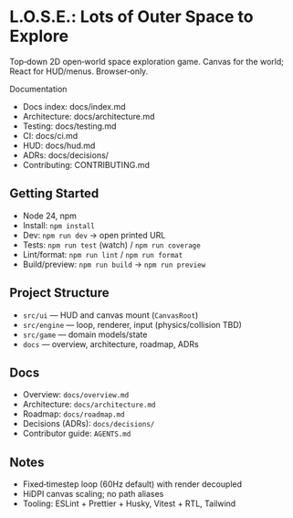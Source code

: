 # L.O.S.E.: Lots of Outer Space to Explore

Top‑down 2D open‑world space exploration game. Canvas for the world; React for HUD/menus. Browser‑only.

Documentation

- Docs index: docs/index.md
- Architecture: docs/architecture.md
- Testing: docs/testing.md
- CI: docs/ci.md
- HUD: docs/hud.md
- ADRs: docs/decisions/
- Contributing: CONTRIBUTING.md

## Getting Started

- Node 24, npm
- Install: `npm install`
- Dev: `npm run dev` → open printed URL
- Tests: `npm run test` (watch) / `npm run coverage`
- Lint/format: `npm run lint` / `npm run format`
- Build/preview: `npm run build` → `npm run preview`

## Project Structure

- `src/ui` — HUD and canvas mount (`CanvasRoot`)
- `src/engine` — loop, renderer, input (physics/collision TBD)
- `src/game` — domain models/state
- `docs` — overview, architecture, roadmap, ADRs

## Docs

- Overview: `docs/overview.md`
- Architecture: `docs/architecture.md`
- Roadmap: `docs/roadmap.md`
- Decisions (ADRs): `docs/decisions/`
- Contributor guide: `AGENTS.md`

## Notes

- Fixed‑timestep loop (60Hz default) with render decoupled
- HiDPI canvas scaling; no path aliases
- Tooling: ESLint + Prettier + Husky, Vitest + RTL, Tailwind
